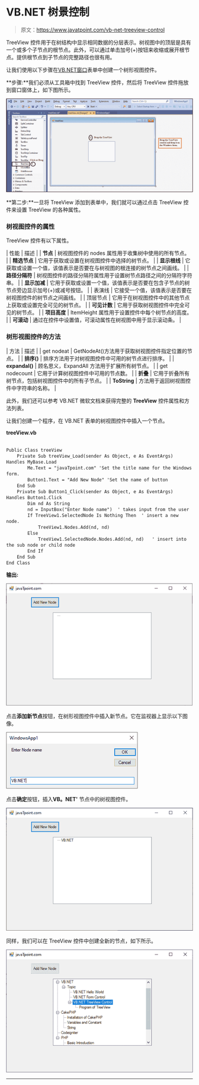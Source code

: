 # VB.NET 树景控制

> 原文：<https://www.javatpoint.com/vb-net-treeview-control>

TreeView 控件用于在树结构中显示相同数据的分层表示。树视图中的顶层是具有一个或多个子节点的根节点。此外，可以通过单击加号(+)按钮来收缩或展开根节点。提供根节点到子节点的完整路径也很有用。

让我们使用以下步骤在[VB.NET](https://www.javatpoint.com/vb-net)[窗口](https://www.javatpoint.com/windows)表单中创建一个树形视图控件。

**步骤:**我们必须从工具箱中找到 TreeView 控件，然后将 TreeView 控件拖放到窗口窗体上，如下图所示。

![VB.NET TreeView Control](img/71744239a3386597234094b38e82aef5.png)

**第二步:**一旦将 TreeView 添加到表单中，我们就可以通过点击 TreeView 控件来设置 TreeView 的各种属性。

### 树视图控件的属性

TreeView 控件有以下属性。

| 性能 | 描述 |
| **节点** | 树视图控件的 nodes 属性用于收集树中使用的所有节点。 |
| **精选节点** | 它用于获取或设置在树视图控件中选择的树节点。 |
| **显示根线** | 它获取或设置一个值，该值表示是否要在与树视图的根连接的树节点之间画线。 |
| **路径分隔符** | 树视图控件的路径分隔符属性用于设置树节点路径之间的分隔符字符串。 |
| **显示加减** | 它用于获取或设置一个值，该值表示是否要在包含子节点的树节点旁边显示加号(+)或减号按钮。 |
| 表演线 | 它接受一个值，该值表示是否要在树视图控件的树节点之间画线。 |
| 顶层节点 | 它用于在树视图控件中的其他节点上获取或设置完全可见的树节点。 |
| **可见计数** | 它用于获取树视图控件中完全可见的树节点。 |
| **项目高度** | ItemHeight 属性用于设置控件中每个树节点的高度。 |
| **可滚动** | 通过在控件中设置值，可滚动属性在树视图中用于显示滚动条。 |

### 树形视图控件的方法

| 方法 | 描述 |
| get nodeat | GetNodeAt()方法用于获取树视图控件指定位置的节点。 |
| **排序()** | 排序方法用于对树视图控件中可用的树节点进行排序。 |
| **expandal()** | 顾名思义，ExpandAll 方法用于扩展所有树节点。 |
| get nodecount | 它用于计算树视图控件中可用的节点数。 |
| **折叠** | 它用于折叠所有树节点，包括树视图控件中的所有子节点。 |
| **ToString** | 方法用于返回树视图控件中字符串的名称。 |

此外，我们还可以参考 VB.NET 微软文档来获得完整的 **TreeView** 控件属性和方法列表。

让我们创建一个程序，在 VB.NET 表单的树视图控件中插入一个节点。

**treeView.vb**

```

Public Class treeView
    Private Sub treeView_Load(sender As Object, e As EventArgs) Handles MyBase.Load
        Me.Text = "javaTpoint.com" 'Set the title name for the Windows form.
        Button1.Text = "Add New Node" 'Set the name of button
    End Sub
    Private Sub Button1_Click(sender As Object, e As EventArgs) Handles Button1.Click
        Dim nd As String
        nd = InputBox("Enter Node name")  ' takes input from the user
        If TreeView1.SelectedNode Is Nothing Then  ' insert a new node.
            TreeView1.Nodes.Add(nd, nd)
        Else
            TreeView1.SelectedNode.Nodes.Add(nd, nd)   ' insert into the sub node or child node
        End If
    End Sub
End Class

```

**输出:**

![VB.NET TreeView Control](img/fef34e948e56b3e24b68de0be2ca5e1f.png)

点击**添加新节点**按钮，在树形视图控件中插入新节点。它在监视器上显示以下图像。

![VB.NET TreeView Control](img/bfbb97d52b6f1e72ef759b7c0e5606db.png)

点击**确定**按钮，插入**VB。NET'** 节点中的树视图控件。

![VB.NET TreeView Control](img/b05d48604ee2e93f945cec4152408953.png)

同样，我们可以在 TreeView 控件中创建全新的节点，如下所示。

![VB.NET TreeView Control](img/36ba18dc00780363a29ea09816bdf0ff.png)

* * *